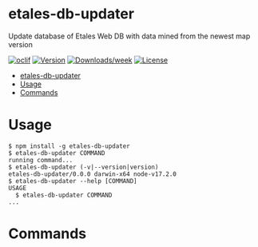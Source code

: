 # etales-db-updater

Update database of Etales Web DB with data mined from the newest map version

[![oclif](https://img.shields.io/badge/cli-oclif-brightgreen.svg)](https://oclif.io)
[![Version](https://img.shields.io/npm/v/etales-db-updater.svg)](https://npmjs.org/package/etales-db-updater)
[![Downloads/week](https://img.shields.io/npm/dw/etales-db-updater.svg)](https://npmjs.org/package/etales-db-updater)
[![License](https://img.shields.io/npm/l/etales-db-updater.svg)](https://github.com/Palid/etales-db-updater/blob/master/package.json)

<!-- toc -->

- [etales-db-updater](#etales-db-updater)
- [Usage](#usage)
- [Commands](#commands)
<!-- tocstop -->

# Usage

<!-- usage -->

```sh-session
$ npm install -g etales-db-updater
$ etales-db-updater COMMAND
running command...
$ etales-db-updater (-v|--version|version)
etales-db-updater/0.0.0 darwin-x64 node-v17.2.0
$ etales-db-updater --help [COMMAND]
USAGE
  $ etales-db-updater COMMAND
...
```

<!-- usagestop -->

# Commands

<!-- commands -->

<!-- commandsstop -->
